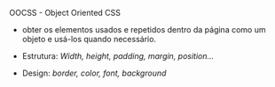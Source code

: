 OOCSS - Object Oriented CSS

- obter os elementos usados e repetidos dentro da
  página como um objeto e usá-los quando necessário.

- Estrutura: _Width, height, padding, margin, position..._
- Design: _border, color, font, background_
